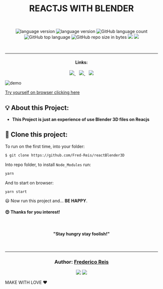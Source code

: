  <h1 align="center">REACTJS WITH BLENDER</h1>
 <br/>
<p align="center">

  <img alt="language version" src="https://img.shields.io/badge/Node-v_12.13.1-339933?logo=node.js">

  <img alt="language version" src="https://img.shields.io/badge/Yarn-v_1.22.4-2C8EBB?logo=Yarn">

  <img alt="GitHub language count" src="https://img.shields.io/github/languages/count/Fred-Reis/reactBlender3D">

  <img alt="GitHub top language" src="https://img.shields.io/github/languages/top/Fred-Reis/reactBlender3D">

  <img alt="GitHub repo size in bytes" src="https://img.shields.io/github/repo-size/Fred-Reis/reactBlender3D">

  <a href="https://www.codacy.com/manual/Fred-Reis/reactBlender3D?utm_source=github.com&amp;utm_medium=referral&amp;utm_content=Fred-Reis/reactBlender3D&amp;utm_campaign=Badge_Grade">
    <img src="https://api.codacy.com/project/badge/Grade/d4fdc96e2af94ce9a7f4826689298071"/></a>
  
  <a href="https://app.netlify.com/sites/priceless-rosalind-6a47c9/deploys">
    <img src="https://api.netlify.com/api/v1/badges/757863fa-2b0b-46b3-b449-74434bca5f0c/deploy-status"/></a>
</p>

<br/>
<hr/>

<h4 align="center">Links:</h4>

<p align="center">

  <a href="#-about-this-project">
    <img src="https://img.shields.io/badge/About_Project-a5a5a5"/>
  </a>&nbsp;&nbsp;
  <a href="#-clone-this-project">
    <img src="https://img.shields.io/badge/Clone_this_project-a5a5a5"/>
  </a>&nbsp;&nbsp;
  <a href="#author-frederico-reis">
    <img src="https://img.shields.io/badge/Author-a5a5a5"/>
  </a>

</p>

![demo](assets/readme/demo.gif)

[Try yourself on browser clicking here](https://priceless-rosalind-6a47c9.netlify.app/)

## 💡 About this Project:

- **This Project is just an experience of use Blender 3D files on Reacjs**

## 🏁 Clone this project:

To run on the first time,
into your folder:

```bash
$ git clone https://github.com/Fred-Reis/reactBlender3D
```

Into repo folder, to install `Node_Modules` run:

```bash
yarn
```

And to start on browser:

```bash
yarn start
```

😃 Now run this project and...
**BE HAPPY**.

<h4>
  😍 Thanks for you interest!
</h4>

<br/>

<h4 align="center">
  "Stay hungry stay foolish!"
</h4>

<br/>

---

<h3 align="center">
Author: <a alt="Fred-Reis" href="https://github.com/Fred-Reis">Frederico Reis</a>
</h3>

<p align="center">

  <a alt="Frederico Reis" href="https://www.linkedin.com/in/frederico-reis-dev/">
    <img src="https://img.shields.io/badge/LinkedIn-Frederico_Reis-0077B5?logo=linkedin"/></a>
  <a alt="Frederico Reis" href="https://github.com/Fred-Reis ">
  <img src="https://img.shields.io/badge/Fred_Reis-GitHub-000?logo=github"/></a>

</p>

MAKE WITH LOVE ❤️
